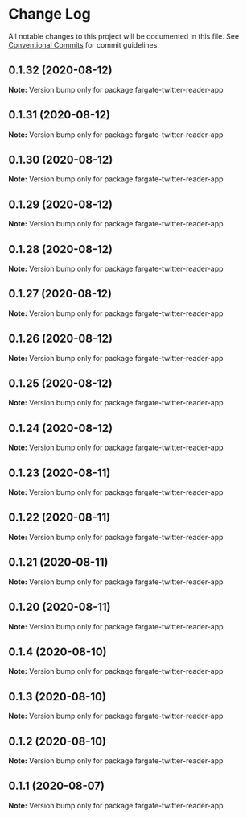# Change Log

All notable changes to this project will be documented in this file.
See [Conventional Commits](https://conventionalcommits.org) for commit guidelines.

## 0.1.32 (2020-08-12)

**Note:** Version bump only for package fargate-twitter-reader-app





## 0.1.31 (2020-08-12)

**Note:** Version bump only for package fargate-twitter-reader-app





## 0.1.30 (2020-08-12)

**Note:** Version bump only for package fargate-twitter-reader-app





## 0.1.29 (2020-08-12)

**Note:** Version bump only for package fargate-twitter-reader-app





## 0.1.28 (2020-08-12)

**Note:** Version bump only for package fargate-twitter-reader-app





## 0.1.27 (2020-08-12)

**Note:** Version bump only for package fargate-twitter-reader-app





## 0.1.26 (2020-08-12)

**Note:** Version bump only for package fargate-twitter-reader-app





## 0.1.25 (2020-08-12)

**Note:** Version bump only for package fargate-twitter-reader-app





## 0.1.24 (2020-08-12)

**Note:** Version bump only for package fargate-twitter-reader-app





## 0.1.23 (2020-08-11)

**Note:** Version bump only for package fargate-twitter-reader-app





## 0.1.22 (2020-08-11)

**Note:** Version bump only for package fargate-twitter-reader-app





## 0.1.21 (2020-08-11)

**Note:** Version bump only for package fargate-twitter-reader-app





## 0.1.20 (2020-08-11)

**Note:** Version bump only for package fargate-twitter-reader-app





## 0.1.4 (2020-08-10)

**Note:** Version bump only for package fargate-twitter-reader-app





## 0.1.3 (2020-08-10)

**Note:** Version bump only for package fargate-twitter-reader-app





## 0.1.2 (2020-08-10)

**Note:** Version bump only for package fargate-twitter-reader-app





## 0.1.1 (2020-08-07)

**Note:** Version bump only for package fargate-twitter-reader-app
